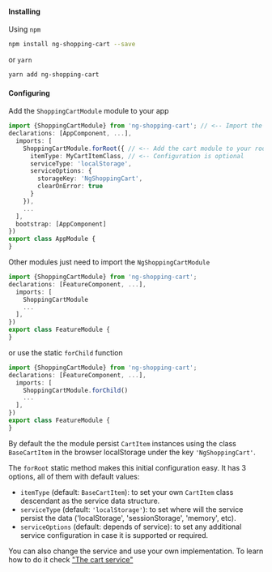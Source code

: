 #### Installing

Using `npm`

```bash
npm install ng-shopping-cart --save
```

or `yarn`

```bash
yarn add ng-shopping-cart
```

#### Configuring

Add the `ShoppingCartModule` module to your app

```typescript
import {ShoppingCartModule} from 'ng-shopping-cart'; // <-- Import the module classdeclarations: [AppComponent, ...],
  imports: [
    ShoppingCartModule.forRoot({ // <-- Add the cart module to your root module
      itemType: MyCartItemClass, // <-- Configuration is optional
      serviceType: 'localStorage',
      serviceOptions: {
        storageKey: 'NgShoppingCart',
        clearOnError: true
      }
    }), 
    ...
  ],   
  bootstrap: [AppComponent]
})
export class AppModule {
}
```

Other modules just need to import the `NgShoppingCartModule`

```typescript
import {ShoppingCartModule} from 'ng-shopping-cart';declarations: [FeatureComponent, ...],
  imports: [
    ShoppingCartModule
    ...
  ],   
})
export class FeatureModule {
}
```

or use the static `forChild` function

```typescript
import {ShoppingCartModule} from 'ng-shopping-cart';declarations: [FeatureComponent, ...],
  imports: [
    ShoppingCartModule.forChild()
    ...
  ],   
})
export class FeatureModule {
}
```

By default the the module persist `CartItem` instances using the class `BaseCartItem` in the browser localStorage under the key `'NgShoppingCart'`. 

The `forRoot` static method makes this initial configuration easy. It has 3 options, all of them with default values:

- `itemType` (default: `BaseCartItem`): to set your own `CartItem` class descendant as the service data structure.
- `serviceType` (default: `'localStorage'`): to set where will the service persist the data ('localStorage', 'sessionStorage', 'memory', etc).
- `serviceOptions` (default: depends of service): to set any additional service configuration in case it is supported or required.

You can also change the service and use your own implementation. To learn how to do it check ["The cart service"](/guide/the-cart-service)


